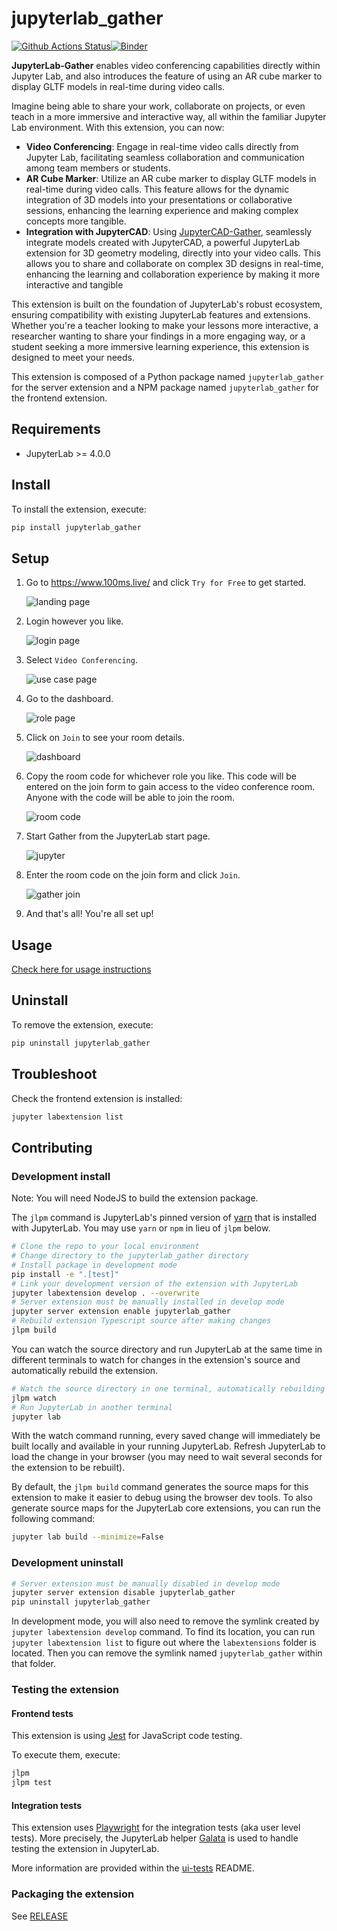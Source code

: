 # jupyterlab_gather

[![Github Actions Status](https://github.com/QuantStack/jupyterlab-gather/workflows/Build/badge.svg)](https://github.com/QuantStack/jupyterlab-gather/actions/workflows/build.yml)[![Binder](https://mybinder.org/badge_logo.svg)](https://mybinder.org/v2/gh/QuantStack/jupyterlab-gather/main?urlpath=lab)

**JupyterLab-Gather** enables video conferencing capabilities directly within Jupyter Lab, and also introduces the feature of using an AR cube marker to display GLTF models in real-time during video calls.

Imagine being able to share your work, collaborate on projects, or even teach in a more immersive and interactive way, all within the familiar Jupyter Lab environment. With this extension, you can now:

- **Video Conferencing**: Engage in real-time video calls directly from Jupyter Lab, facilitating seamless collaboration and communication among team members or students.
- **AR Cube Marker**: Utilize an AR cube marker to display GLTF models in real-time during video calls. This feature allows for the dynamic integration of 3D models into your presentations or collaborative sessions, enhancing the learning experience and making complex concepts more tangible.
- **Integration with JupyterCAD**: Using [JupyterCAD-Gather](https://github.com/jupytercad/jupytercad-gather), seamlessly integrate models created with JupyterCAD, a powerful JupyterLab extension for 3D geometry modeling, directly into your video calls. This allows you to share and collaborate on complex 3D designs in real-time, enhancing the learning and collaboration experience by making it more interactive and tangible

This extension is built on the foundation of JupyterLab's robust ecosystem, ensuring compatibility with existing JupyterLab features and extensions. Whether you're a teacher looking to make your lessons more interactive, a researcher wanting to share your findings in a more engaging way, or a student seeking a more immersive learning experience, this extension is designed to meet your needs.

This extension is composed of a Python package named `jupyterlab_gather`
for the server extension and a NPM package named `jupyterlab_gather`
for the frontend extension.

## Requirements

- JupyterLab >= 4.0.0

## Install

To install the extension, execute:

```bash
pip install jupyterlab_gather
```

## Setup

1. Go to https://www.100ms.live/ and click `Try for Free` to get started.

   ![landing page](./docs/images/1_landing.png 'Landing')

2. Login however you like.

   ![login page](./docs/images/2_login.png 'Login')

3. Select `Video Conferencing`.

   ![use case page](./docs/images/3_usecase.png 'Use Case')

4. Go to the dashboard.

   ![role page](./docs/images/4_role.png 'Role')

5. Click on `Join` to see your room details.

   ![dashboard](./docs/images/5_dashboard.png 'Dashboard')

6. Copy the room code for whichever role you like. This code will be entered on the join form to gain access to the video conference room. Anyone with the code will be able to join the room.

   ![room code](./docs/images/6_roomcode.png 'Room Code')

7. Start Gather from the JupyterLab start page.

   ![jupyter](./docs/images/7_jupyter.png 'Jupyter')

8. Enter the room code on the join form and click `Join`.

   ![gather join](./docs/images/8_gather.png 'Join Room')

9. And that's all! You're all set up!

## Usage

[Check here for usage instructions](./docs/usage.md)

## Uninstall

To remove the extension, execute:

```bash
pip uninstall jupyterlab_gather
```

## Troubleshoot

Check the frontend extension is installed:

```bash
jupyter labextension list
```

## Contributing

### Development install

Note: You will need NodeJS to build the extension package.

The `jlpm` command is JupyterLab's pinned version of
[yarn](https://yarnpkg.com/) that is installed with JupyterLab. You may use
`yarn` or `npm` in lieu of `jlpm` below.

```bash
# Clone the repo to your local environment
# Change directory to the jupyterlab_gather directory
# Install package in development mode
pip install -e ".[test]"
# Link your development version of the extension with JupyterLab
jupyter labextension develop . --overwrite
# Server extension must be manually installed in develop mode
jupyter server extension enable jupyterlab_gather
# Rebuild extension Typescript source after making changes
jlpm build
```

You can watch the source directory and run JupyterLab at the same time in different terminals to watch for changes in the extension's source and automatically rebuild the extension.

```bash
# Watch the source directory in one terminal, automatically rebuilding when needed
jlpm watch
# Run JupyterLab in another terminal
jupyter lab
```

With the watch command running, every saved change will immediately be built locally and available in your running JupyterLab. Refresh JupyterLab to load the change in your browser (you may need to wait several seconds for the extension to be rebuilt).

By default, the `jlpm build` command generates the source maps for this extension to make it easier to debug using the browser dev tools. To also generate source maps for the JupyterLab core extensions, you can run the following command:

```bash
jupyter lab build --minimize=False
```

### Development uninstall

```bash
# Server extension must be manually disabled in develop mode
jupyter server extension disable jupyterlab_gather
pip uninstall jupyterlab_gather
```

In development mode, you will also need to remove the symlink created by `jupyter labextension develop`
command. To find its location, you can run `jupyter labextension list` to figure out where the `labextensions`
folder is located. Then you can remove the symlink named `jupyterlab_gather` within that folder.

### Testing the extension

#### Frontend tests

This extension is using [Jest](https://jestjs.io/) for JavaScript code testing.

To execute them, execute:

```sh
jlpm
jlpm test
```

#### Integration tests

This extension uses [Playwright](https://playwright.dev/docs/intro) for the integration tests (aka user level tests).
More precisely, the JupyterLab helper [Galata](https://github.com/jupyterlab/jupyterlab/tree/master/galata) is used to handle testing the extension in JupyterLab.

More information are provided within the [ui-tests](./ui-tests/README.md) README.

### Packaging the extension

See [RELEASE](RELEASE.md)
